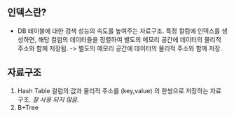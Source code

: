 ## 인덱스란?

* DB 테이블에 대한 검색 성능의 속도를 높여주는 자료구조.
	특정 컬럼에 인덱스를 생성하면, 해당 컬럼의 데이터들을 정렬하여 별도의 메모리 공간에 데이터의 물리적 주소와 함께 저장됨. -> 별도의 메모리 공간에 데이터의 물리적 주소와 함께 저장.


## 자료구조

1. Hash Table
	컬럼의 값과 물리적 주소를 (key,value) 의 한쌍으로 저장하는 자료 구조.
	_잘 사용 되지 않음._
2. B+Tree
	